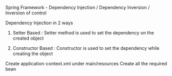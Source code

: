 Spring Framework - Dependency Injection / Dependency Inversion / Inversion of control

Dependency Injection in 2 ways
1. Setter Based : Setter method is used to set the dependency on the created object
    <bean class="com.nsv.jsmbaba.loosecouping.Circle" id="circle" />
    <!--setter based dependency injection-->
    <bean class="com.nsv.jsmbaba.loosecouping.ShapeCreator" id="shapeCreator">
        <property name="shape" ref="circle"/>
    </bean>

2. Constructor Based : Constructor is used to set the dependency while creating the object
    <!--constructor based dependency injection-->
    <bean class="com.nsv.jsmbaba.loosecouping.ShapeCreator" id="shapeCreator">
        <constructor-arg name="shape" ref="circle" />
    </bean>

Create application-context.xml under main/resources
Create all the required bean
    <bean class="com.nsv.jsmbaba.loosecouping.Circle" id="circle" />
    <!--setter based dependency injection-->
    <bean class="com.nsv.jsmbaba.loosecouping.ShapeCreator" id="shapeCreator">
        <property name="shape" ref="circle"/>
    </bean>
    <!--constructor based dependency injection-->
    <bean class="com.nsv.jsmbaba.loosecouping.ShapeCreator" id="shapeCreator">
        <constructor-arg name="shape" ref="circle" />
    </bean>